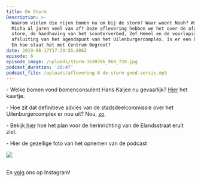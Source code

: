 ```yaml
---
title: De Storm
Description: >-
  Waarom vielen die rijen bomen nu om bij de storm? Waar woont Noah? Waar weet
  Micha al jaren veel van af? Deze aflevering hebben we het over de afgelopen
  storm, de handhaving van het scooterverbod, Zef Hemel en de voorlopige
  afsluiting van het agendapunt van het Uilenburgercomplex. Is er een bonnetje?
  En hoe staat het met Centrum Begroot?
date: 2019-06-17T17:39:55.886Z
episode: 6
episode_image: /uploads/storm-3630706_960_720.jpg
podcast_duration: '28:47'
podcast_file: /uploads/aflevering-6-de-storm-goed-versie.mp3
---
```

\- Welke bomen vond bomenconsulent Hans Kaljee nu gevaarlijk? [Hier](https://maps.amsterdam.nl/vervangen_bomen/?LANG=nl) het kaartje.

\- Hoe zit dat definitieve advies van de stadsdeelcommissie over het Uilenburgercomplex er nou uit? Nou, [zo](https://centrum.notubiz.nl/document/7678882/2/Nieuwe_Uilenburgerstraat_29_-_59_-_e__Advies_van_stadsdeelcommissie_%28nieuw%2C_versie_3%29).

\- Bekijk[ hier](https://centrum.notubiz.nl/document/7697981/1/25678-02_Nieuwe_situatie_Elandsstraat_2342019) hoe het plan voor de herinrichting van de Elandsstraat eruit ziet.

\- Hier de gezellige foto van het opnemen van de podcast

![](/uploads/whatsapp-image-2019-06-10-at-16.20.43.jpeg)

\
En [volg](https://www.instagram.com/delossetegels/) ons op Instagram!
